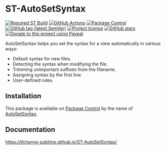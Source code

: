 # ST-AutoSetSyntax

[![Required ST Build](https://img.shields.io/badge/ST-4105+-orange.svg?style=flat-square&logo=sublime-text)](https://www.sublimetext.com)
[![GitHub Actions](https://img.shields.io/github/workflow/status/jfcherng-sublime/ST-AutoSetSyntax/Python?style=flat-square)](https://github.com/jfcherng-sublime/ST-AutoSetSyntax/actions)
[![Package Control](https://img.shields.io/packagecontrol/dt/AutoSetSyntax?style=flat-square)](https://packagecontrol.io/packages/AutoSetSyntax)
[![GitHub tag (latest SemVer)](https://img.shields.io/github/release/jfcherng-sublime/ST-AutoSetSyntax?style=flat-square&logo=github)](https://github.com/jfcherng-sublime/ST-AutoSetSyntax/releases)
[![Project license](https://img.shields.io/github/license/jfcherng-sublime/ST-AutoSetSyntax?style=flat-square&logo=github)](https://github.com/jfcherng-sublime/ST-AutoSetSyntax/blob/st4/LICENSE)
[![GitHub stars](https://img.shields.io/github/stars/jfcherng-sublime/ST-AutoSetSyntax?style=flat-square&logo=github)](https://github.com/jfcherng-sublime/ST-AutoSetSyntax/stargazers)
[![Donate to this project using Paypal](https://img.shields.io/badge/paypal-donate-blue.svg?style=flat-square&logo=paypal)](https://www.paypal.me/jfcherng/5usd)

AutoSetSyntax helps you set the syntax for a view automatically in various ways:

- Default syntax for new files.
- Detecting the syntax when modifying the file.
- Trimming unimportant suffixes from the filename.
- Assigning syntax by the first line.
- User-defined rules.

## Installation

This package is available on [Package Control][package-control] by the name of [AutoSetSyntax][autosetsyntax].

## Documentation

https://jfcherng-sublime.github.io/ST-AutoSetSyntax/

[autosetsyntax]: https://packagecontrol.io/packages/AutoSetSyntax
[package-control]: https://packagecontrol.io
